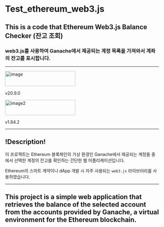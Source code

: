 # Test_ethereum_web3.js

## This is a code that Ethereum Web3.js Balance Checker (잔고 조회)

### web3.js를 사용하여 Ganache에서 제공되는 계정 목록을 가져와서 계좌의 잔고를 표시합니다.

----
<img src="https://img.shields.io/badge/Node.js-green?logo=Node.js&logoColor=black" alt="image" width="230" height="50"/>                     

v20.9.0


<img src="https://img.shields.io/badge/VS%20Code-blue?logo=visualstudiocode&logoColor=purple" alt="image2" width="230" height="50"/>         

v1.84.2


---
## !Description!
이 프로젝트는 Ethereum 블록체인의 가상 환경인 Ganache에서 제공되는 계정들 중에서 선택한 계정의 잔고를 확인하는 간단한 웹 어플리케이션입니다. 

Ethereum의 스마트 계약이나 dApp 개발 시 자주 사용되는 `web3.js` 라이브러리를 사용하였습니다.

---
This project is a simple web application that retrieves the balance of the selected account from the accounts provided by Ganache, a virtual environment for the Ethereum blockchain.
---

